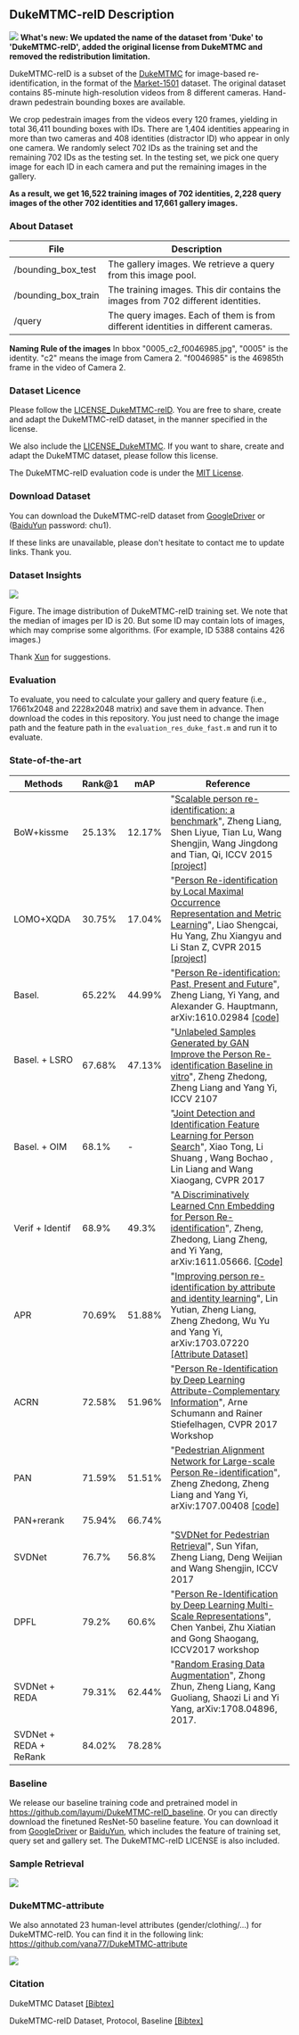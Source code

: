 ## DukeMTMC-reID Description
![](https://github.com/layumi/Duke_evaluation/blob/master/DukeMTMC-reID_mosaic.jpg)
**What's new: We updated the name of the dataset from 'Duke' to 'DukeMTMC-reID', added the original license from DukeMTMC and removed the redistribution limitation.**

DukeMTMC-reID is a subset of the [DukeMTMC](http://vision.cs.duke.edu/DukeMTMC/) for image-based re-identification, in the format of the [Market-1501](http://www.liangzheng.com.cn/Project/project_reid.html) dataset. The original dataset contains 85-minute high-resolution videos from 8 different cameras. Hand-drawn pedestrain bounding boxes are available. 

We crop pedestrain images from the videos every 120 frames, yielding in total 36,411 bounding boxes with IDs. There are 1,404 identities appearing in more than two cameras and 408 identities (distractor ID) who appear in only one camera. We randomly select 702 IDs as the training set and the remaining 702 IDs as the testing set. In the testing set, we pick one query image for each ID in each camera and put the remaining images in the gallery. 

**As a result, we get 16,522 training images of 702 identities, 2,228 query images of the other 702 identities and 17,661 gallery images.** 

### About Dataset
|File  | Description | 
| --------   | -----  |
|/bounding_box_test  | The gallery images. We retrieve a query from this image pool.|
|/bounding_box_train  | The training images. This dir contains the images from 702 different identities.|
|/query  | The query images. Each of them is from different identities in different cameras.|

**Naming Rule of the images** In bbox "0005_c2_f0046985.jpg", "0005" is the identity. "c2" means the image from Camera 2. "f0046985" is the 46985th frame in the video of Camera 2.

### Dataset Licence
Please follow the [LICENSE_DukeMTMC-reID](https://github.com/layumi/DukeMTMC_reID_evaluation/blob/master/LICENSE_DukeMTMC-reID.txt). You are free to share, create and adapt the DukeMTMC-reID dataset, in the manner specified in the license. 

We also include the [LICENSE_DukeMTMC](https://github.com/layumi/DukeMTMC_reID_evaluation/blob/master/LICENSE_DukeMTMC.txt). If you want to share, create and adapt the DukeMTMC dataset, please follow this license.

The DukeMTMC-reID evaluation code is under the [MIT License](https://github.com/layumi/DukeMTMC_reID_evaluation/blob/master/Copying).

### Download Dataset

You can download the DukeMTMC-reID dataset from [GoogleDriver](https://drive.google.com/open?id=0B0VOCNYh8HeRdnBPa2ZWaVBYSVk)
or ([BaiduYun](https://pan.baidu.com/s/1kUD80xp) password: chu1).

If these links are unavailable, please don't hesitate to contact me to update links. Thank you.

### Dataset Insights

![](https://github.com/layumi/DukeMTMC-reID_evaluation/blob/master/Data_Distribution.jpg)

Figure. The image distribution of DukeMTMC-reID training set. We note that the median of images per ID is 20. But some ID may contain lots of images, which may comprise some algorithms. (For example, ID 5388 contains 426 images.) 

Thank [Xun](https://github.com/Xun-Yang) for suggestions.

### Evaluation
To evaluate, you need to calculate your gallery and query feature (i.e., 17661x2048 and 2228x2048 matrix) and save them in advance. Then download the codes in this repository. You just need to change the image path and the feature path in the `evaluation_res_duke_fast.m` and run it to evaluate.

### State-of-the-art
|Methods | Rank@1 | mAP| Reference|
| -------- | ----- | ---- | ---- |
|BoW+kissme | 25.13% | 12.17% | "[Scalable person re-identification: a benchmark](http://ieeexplore.ieee.org/stamp/stamp.jsp?arnumber=7410490)", Zheng Liang, Shen Liyue, Tian Lu, Wang Shengjin, Wang Jingdong and Tian, Qi, ICCV 2015 [[project]](http://www.liangzheng.org/Project/project_reid.html)|
|LOMO+XQDA | 30.75% | 17.04% | "[Person Re-identification by Local Maximal Occurrence Representation and Metric Learning](https://arxiv.org/abs/1406.4216)", Liao Shengcai, Hu Yang, Zhu Xiangyu and Li Stan Z, CVPR 2015 [[project]](http://www.cbsr.ia.ac.cn/users/scliao/projects/lomo_xqda/index.html)|
|Basel.  | 65.22% | 44.99%| "[Person Re-identification: Past, Present and Future](https://arxiv.org/abs/1610.02984)", Zheng Liang, Yi Yang, and Alexander G. Hauptmann, arXiv:1610.02984 [[code]](https://github.com/zhunzhong07/IDE-baseline-Market-1501)|
|Basel. + LSRO   | 67.68% | 47.13%| "[Unlabeled Samples Generated by GAN Improve the Person Re-identification Baseline in vitro](https://arxiv.org/abs/1701.07717)", Zheng Zhedong, Zheng Liang and Yang Yi, ICCV 2107|
|Basel. + OIM | 68.1% | - | "[Joint Detection and Identification Feature Learning for Person Search](https://arxiv.org/abs/1604.01850)", Xiao Tong, Li Shuang , Wang Bochao , Lin Liang and Wang Xiaogang, CVPR 2017
|Verif + Identif | 68.9% | 49.3% | "[A Discriminatively Learned Cnn Embedding for Person Re-identification](https://arxiv.org/abs/1611.05666)",  Zheng, Zhedong, Liang Zheng, and Yi Yang, arXiv:1611.05666. [[Code]](https://github.com/layumi/2016_person_re-ID)| 
|APR | 70.69% | 51.88% | "[Improving person re-identification by attribute and identity learning](https://arxiv.org/abs/1703.07220)", Lin Yutian, Zheng Liang, Zheng Zhedong, Wu Yu and Yang Yi, arXiv:1703.07220 [[Attribute Dataset]](https://github.com/vana77/DukeMTMC-attribute) |
|ACRN | 72.58% | 51.96% | "[Person Re-Identification by Deep Learning Attribute-Complementary Information](http://openaccess.thecvf.com/content_cvpr_2017_workshops/w17/papers/Schumann_Person_Re-Identification_by_CVPR_2017_paper.pdf)", Arne Schumann and Rainer Stiefelhagen, CVPR 2017 Workshop|
|PAN | 71.59% | 51.51% |"[Pedestrian Alignment Network for Large-scale Person Re-identification](https://arxiv.org/pdf/1707.00408.pdf)", Zheng Zhedong, Zheng Liang and Yang Yi, arXiv:1707.00408 [[code]](https://github.com/layumi/Pedestrian_Alignment)|
|PAN+rerank | 75.94% | 66.74% | | 
|SVDNet | 76.7% | 56.8% | "[SVDNet for Pedestrian Retrieval](https://arxiv.org/abs/1703.05693)", Sun Yifan, Zheng Liang, Deng Weijian and Wang Shengjin, ICCV 2017|
|DPFL | 79.2% | 60.6% | "[Person Re-Identification by Deep Learning Multi-Scale Representations](http://www.eecs.qmul.ac.uk/~sgg/papers/ChenEtAl_ICCV2017WK_CHI.pdf)", Chen Yanbei, Zhu Xiatian and Gong Shaogang, ICCV2017 workshop|
|SVDNet + REDA| 79.31% | 62.44% | "[Random Erasing Data Augmentation](https://arxiv.org/pdf/1708.04896.pdf)", Zhong Zhun, Zheng Liang, Kang Guoliang, Shaozi Li and Yi Yang, arXiv:1708.04896, 2017.|
|SVDNet + REDA + ReRank | 84.02% | 78.28% | | 

### Baseline
We release our baseline training code and pretrained model in https://github.com/layumi/DukeMTMC-reID_baseline.
Or you can directly download the finetuned ResNet-50 baseline feature. You can download it from [GoogleDriver](https://drive.google.com/open?id=0B0VOCNYh8HeRVFR6bldBX0lTRVE) or [BaiduYun](https://pan.baidu.com/s/1c2CIsTy), which includes the feature of training set, query set and gallery set. The DukeMTMC-reID LICENSE is also included.

### Sample Retrieval
![](https://github.com/layumi/Duke_evaluation/blob/master/duke_rank.jpg)

### DukeMTMC-attribute
We also annotated 23 human-level attributes (gender/clothing/...) for DukeMTMC-reID. You can find it in the following link:
https://github.com/vana77/DukeMTMC-attribute

![](https://github.com/vana77/DukeMTMC-attribute/blob/master/sample_image.jpg)

### Citation
DukeMTMC Dataset [[Bibtex]](https://raw.githubusercontent.com/layumi/DukeMTMC-reID_evaluation/master/CITATION_DukeMTMC.txt)

DukeMTMC-reID Dataset, Protocol, Baseline [[Bibtex]](https://raw.githubusercontent.com/layumi/DukeMTMC-reID_evaluation/master/CITATION_DukeMTMC-reID.txt)
